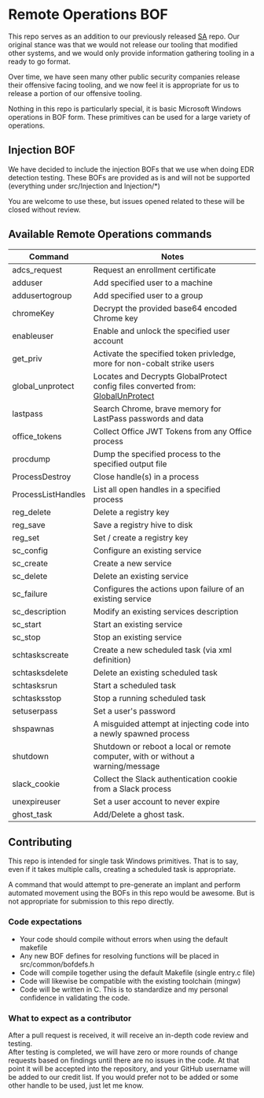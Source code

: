 # Remote Operations BOF

This repo serves as an addition to our previously released [SA](https://github.com/trustedsec/CS-Situational-Awareness-BOF) repo. Our original stance was that we would not release our tooling that modified other systems, and we would only provide information gathering tooling in a ready to go format.

Over time, we have seen many other public security companies release their offensive facing tooling, and we now feel it is appropriate for us to release a portion of our offensive tooling.

Nothing in this repo is particularly special, it is basic Microsoft Windows operations in BOF form. These primitives can be used for a large variety of operations.

## Injection BOF

We have decided to include the injection BOFs that we use when doing EDR detection testing. These BOFs are provided as is and will not be supported (everything under src/Injection and Injection/*)

You are welcome to use these, but issues opened related to these will be closed without review.

## Available Remote Operations commands
|Command|Notes|
|-------|-----|
|adcs_request| Request an enrollment certificate|
|adduser| Add specified user to a machine|
|addusertogroup| Add specified user to a group|
|chromeKey| Decrypt the provided base64 encoded Chrome key|
|enableuser| Enable and unlock the specified user account|
|get_priv| Activate the specified token privledge, more for non-cobalt strike users|
|global_unprotect| Locates and Decrypts GlobalProtect config files converted from: [GlobalUnProtect](https://github.com/rotarydrone/GlobalUnProtect/tree/409d64b097e0a928a5545051e40e1566e9c26bd0)|
|lastpass | Search Chrome, brave memory for LastPass passwords and data|
|office_tokens| Collect Office JWT Tokens from any Office process|
|procdump| Dump the specified process to the specified output file|
|ProcessDestroy| Close handle(s) in a process|
|ProcessListHandles| List all open handles in a specified process|
|reg_delete| Delete a registry key|
|reg_save| Save a registry hive to disk|
|reg_set| Set / create a registry key|
|sc_config| Configure an existing service|
|sc_create| Create a new service|
|sc_delete| Delete an existing service|
|sc_failure| Configures the actions upon failure of an existing service|
|sc_description| Modify an existing services description|
|sc_start| Start an existing service|
|sc_stop| Stop an existing service|
|schtaskscreate| Create a new scheduled task (via xml definition)|
|schtasksdelete| Delete an existing scheduled task|
|schtasksrun| Start a scheduled task|
|schtasksstop| Stop a running scheduled task|
|setuserpass| Set a user's password|
|shspawnas| A misguided attempt at injecting code into a newly spawned process|
|shutdown| Shutdown or reboot a local or remote computer, with or without a warning/message
|slack_cookie| Collect the Slack authentication cookie from a Slack process|
|unexpireuser| Set a user account to never expire|
|ghost_task| Add/Delete a ghost task.

## Contributing

This repo is intended for single task Windows primitives. That is to say, even if it takes multiple calls, creating a scheduled task is appropriate.

A command that would attempt to pre-generate an implant and perform automated movement using the BOFs in this repo would be awesome. But is not appropriate for submission to this repo directly.

### Code expectations
* Your code should compile without errors when using the default makefile
* Any new BOF defines for resolving functions will be placed in src/common/bofdefs.h
* Code will compile together using the default Makefile (single entry.c file)
* Code will likewise be compatible with the existing toolchain (mingw)
* Code will be written in C. This is to standardize and my personal confidence in validating the code.

### What to expect as a contributor
After a pull request is received, it will receive an in-depth code review and testing.  </br>
After testing is completed, we will have zero or more rounds of change requests based on findings until there are no issues in the code. At that point it will be accepted into the repository, and your GitHub username will be added to our credit list. If you would prefer not to be added or some other handle to be used, just let me know.
